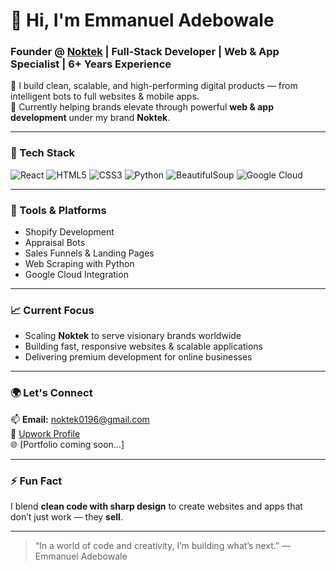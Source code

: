 # 👋 Hi, I'm Emmanuel Adebowale

### Founder @ [Noktek](#) | Full-Stack Developer | Web & App Specialist | 6+ Years Experience

🚀 I build clean, scalable, and high-performing digital products — from intelligent bots to full websites & mobile apps.  
🎯 Currently helping brands elevate through powerful **web & app development** under my brand **Noktek**.

---

### 🧰 Tech Stack  
![React](https://img.shields.io/badge/-React-61DAFB?style=flat&logo=react&logoColor=white)
![HTML5](https://img.shields.io/badge/-HTML5-E34F26?style=flat&logo=html5&logoColor=white)
![CSS3](https://img.shields.io/badge/-CSS3-1572B6?style=flat&logo=css3)
![Python](https://img.shields.io/badge/-Python-3776AB?style=flat&logo=python&logoColor=white)
![BeautifulSoup](https://img.shields.io/badge/-BeautifulSoup-yellow?style=flat)
![Google Cloud](https://img.shields.io/badge/-GCP-4285F4?style=flat&logo=google-cloud)

---

### 🔧 Tools & Platforms
- Shopify Development
- Appraisal Bots
- Sales Funnels & Landing Pages
- Web Scraping with Python
- Google Cloud Integration

---

### 📈 Current Focus
- Scaling **Noktek** to serve visionary brands worldwide  
- Building fast, responsive websites & scalable applications  
- Delivering premium development for online businesses

---

### 🌍 Let's Connect
📫 **Email:** noktek0196@gmail.com  
🔗 [Upwork Profile](https://www.upwork.com/Emmanuel%20Adebowale)  
🌐 [Portfolio coming soon...]

---

### ⚡ Fun Fact
I blend **clean code with sharp design** to create websites and apps that don’t just work — they **sell**.

---

> “In a world of code and creativity, I’m building what’s next.” — Emmanuel Adebowale
